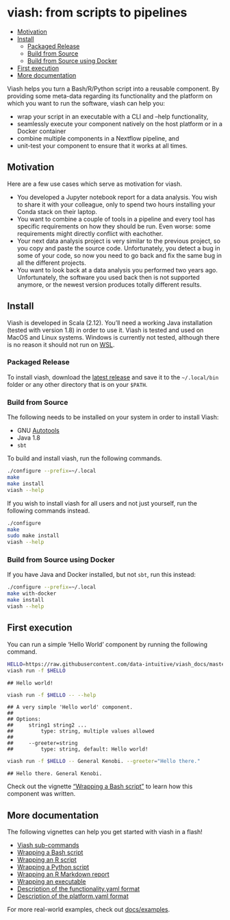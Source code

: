 viash: from scripts to pipelines
================

  - [Motivation](#motivation)
  - [Install](#install)
      - [Packaged Release](#packaged-release)
      - [Build from Source](#build-from-source)
      - [Build from Source using
        Docker](#build-from-source-using-docker)
  - [First execution](#first-execution)
  - [More documentation](#more-documentation)

Viash helps you turn a Bash/R/Python script into a reusable component.
By providing some meta-data regarding its functionality and the platform
on which you want to run the software, viash can help you:

  - wrap your script in an executable with a CLI and –help
    functionality,
  - seamlessly execute your component natively on the host platform or
    in a Docker container
  - combine multiple components in a Nextflow pipeline, and
  - unit-test your component to ensure that it works at all times.

## Motivation

Here are a few use cases which serve as motivation for viash.

  - You developed a Jupyter notebook report for a data analysis. You
    wish to share it with your colleague, only to spend two hours
    installing your Conda stack on their laptop.
  - You want to combine a couple of tools in a pipeline and every tool
    has specific requirements on how they should be run. Even worse:
    some requirements might directly conflict with eachother.
  - Your next data analysis project is very similar to the previous
    project, so you copy and paste the source code. Unfortunately, you
    detect a bug in some of your code, so now you need to go back and
    fix the same bug in all the different projects.
  - You want to look back at a data analysis you performed two years
    ago. Unfortunately, the software you used back then is not supported
    anymore, or the newest version produces totally different results.

## Install

Viash is developed in Scala (2.12). You’ll need a working Java
installation (tested with version 1.8) in order to use it. Viash is
tested and used on MacOS and Linux systems. Windows is currently not
tested, although there is no reason it should not run on
[WSL](https://docs.microsoft.com/en-us/windows/wsl/install-win10).

### Packaged Release

To install viash, download the [latest
release](https://github.com/data-intuitive/viash/releases) and save it
to the `~/.local/bin` folder or any other directory that is on your
`$PATH`.

### Build from Source

The following needs to be installed on your system in order to install
Viash:

  - GNU
    [Autotools](https://www.gnu.org/software/automake/manual/html_node/Autotools-Introduction.html#Autotools-Introduction)
  - Java 1.8
  - `sbt`

To build and install viash, run the following commands.

``` bash
./configure --prefix=~/.local
make
make install
viash --help
```

If you wish to install viash for all users and not just yourself, run
the following commands instead.

``` bash
./configure
make
sudo make install
viash --help
```

### Build from Source using Docker

If you have Java and Docker installed, but not `sbt`, run this instead:

``` bash
./configure --prefix=~/.local
make with-docker
make install
viash --help
```

## First execution

You can run a simple ‘Hello World’ component by running the following
command.

``` bash
HELLO=https://raw.githubusercontent.com/data-intuitive/viash_docs/master/examples/hello_world/functionality.yaml
viash run -f $HELLO
```

    ## Hello world!

``` bash
viash run -f $HELLO -- --help
```

    ## A very simple 'Hello world' component.
    ## 
    ## Options:
    ##     string1 string2 ...
    ##         type: string, multiple values allowed
    ## 
    ##     --greeter=string
    ##         type: string, default: Hello world!

``` bash
viash run -f $HELLO -- General Kenobi. --greeter="Hello there."
```

    ## Hello there. General Kenobi.

Check out the vignette [“Wrapping a Bash
script”](docs/wrapping_a_bash_script.md) to learn how this component
was written.

## More documentation

The following vignettes can help you get started with viash in a flash\!

  - [Viash sub-commands](docs/viash_commands.md)
  - [Wrapping a Bash script](docs/wrapping_a_bash_script.md)
  - [Wrapping an R script](docs/wrapping_an_r_script.md)
  - [Wrapping a Python script](docs/wrapping_a_python_script.md)
  - [Wrapping an R Markdown
    report](docs/wrapping_an_rmarkdown_report.md)
  - [Wrapping an executable](docs/wrapping_an_executable.md)
  - [Description of the functionality.yaml
    format](docs/functionality.md)
  - [Description of the platform.yaml format](docs/platform.md)

For more real-world examples, check out [docs/examples](docs/examples).

